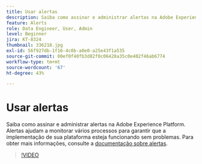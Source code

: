 ```yaml
---
title: Usar alertas
description: Saiba como assinar e administrar alertas na Adobe Experience Platform. Alertas ajudam a monitorar vários processos para garantir que a implementação de sua plataforma esteja funcionando sem problemas.
feature: Alerts
role: Data Engineer, User, Admin
level: Beginner
jira: KT-8324
thumbnail: 336218.jpg
exl-id: 56f927db-1f16-4c0b-a0e0-a25e43f1a535
source-git-commit: 00ef0f40fb3d82f0c06428a35c0e402f46ab6774
workflow-type: tm+mt
source-wordcount: '67'
ht-degree: 43%

---
```


# Usar alertas

Saiba como assinar e administrar alertas na Adobe Experience Platform. Alertas ajudam a monitorar vários processos para garantir que a implementação de sua plataforma esteja funcionando sem problemas. Para obter mais informações, consulte a [documentação sobre alertas](https://experienceleague.adobe.com/docs/experience-platform/observability/alerts/overview.html?lang=pt-BR).

>[!VIDEO](https://video.tv.adobe.com/v/336218?learn=on)
